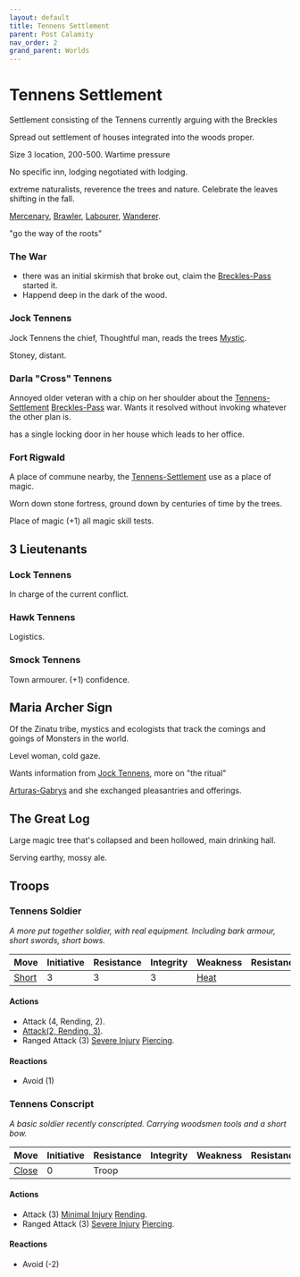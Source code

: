 ```yaml
---
layout: default
title: Tennens Settlement
parent: Post Calamity
nav_order: 2
grand_parent: Worlds
---
```

# Tennens Settlement

Settlement consisting of the Tennens currently arguing with the Breckles

Spread out settlement of houses integrated into the woods proper.

Size 3 location, 200-500.
Wartime pressure 

No specific inn, lodging negotiated with lodging.

extreme naturalists, reverence the trees and nature. 
Celebrate the leaves shifting in the fall.



[Mercenary](../../Mercenary), [Brawler](../../Brawler), [Labourer](../../Labourer), [Wanderer](../../Wanderer).

"go the way of the roots"



### The War
* there was an initial skirmish that broke out, claim the [Breckles-Pass](Breckles-Pass) started it.
* Happend deep in the dark of the wood.


### Jock Tennens
Jock Tennens the chief, Thoughtful man, reads the trees [Mystic](../../Mystic).

Stoney, distant.

### Darla "Cross" Tennens
Annoyed older veteran with a chip on her shoulder about the [Tennens-Settlement](Tennens-Settlement) [Breckles-Pass](Breckles-Pass) war. Wants it resolved without invoking whatever the other plan is.

has a single locking door in her house which leads to her office.

### Fort Rigwald
A place of commune nearby, the [Tennens-Settlement](Tennens-Settlement) use as a place of magic.

Worn down stone fortress, ground down by centuries of time by the trees.

Place of magic (+1) all magic skill tests.
## 3 Lieutenants
### Lock Tennens
In charge of the current conflict.

### Hawk Tennens
Logistics.

### Smock Tennens
Town armourer.
(+1) confidence.


## Maria Archer Sign
Of the Zinatu tribe, mystics and ecologists that track the comings and goings of Monsters in the world.

Level woman, cold gaze.

Wants information from [Jock Tennens](#Jock%20Tennens), more on "the ritual"

[Arturas-Gabrys](Arturas-Gabrys) and she exchanged pleasantries and offerings.



## The Great Log
Large magic tree that's collapsed and been hollowed, main drinking hall.

Serving earthy, mossy ale.


## Troops
### Tennens Soldier
*A more put together soldier, with real equipment. Including bark armour, short swords, short bows.*

| Move                    | Initiative | Resistance | Integrity | Weakness                  | Resistance |
| ----------------------- | ---------- | ---------- | --------- | ------------------------- | ---------- |
| [Short](Movement#Short) | 3          | 3          | 3         | [Heat](../../Injury#Heat) |            | 
#### Actions
* Attack (4, Rending, 2).
* [Attack(2, Rending, 3)](../../Character-Actions#Attack(X,%20TYPE,%20DAMAGE)).
* Ranged Attack (3) [Severe Injury](../../Injury#Severe%20Injury) [Piercing](../../Injury#Piercing).

#### Reactions
* Avoid (1)


### Tennens Conscript
*A basic soldier recently conscripted. Carrying woodsmen tools and a short bow.*

| Move                    | Initiative | Resistance | Integrity | Weakness | Resistance |
| ----------------------- | ---------- | ---------- | --------- | -------- | ---------- |
| [Close](../../Movement#Close) | 0          | Troop      |           |          |            |
#### Actions
* Attack (3) [Minimal Injury](../../Injury#Minimal%20Injury) [Rending](../../Injury#Rending).
* Ranged Attack (3) [Severe Injury](../../Injury#Severe%20Injury) [Piercing](../../Injury#Piercing).

#### Reactions
* Avoid (-2)